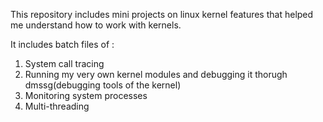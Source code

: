 This repository includes mini projects on linux kernel features that helped me understand how to work with kernels. 

It includes batch files of : 
1. System call tracing 
2. Running my very own kernel modules and debugging it thorugh dmssg(debugging tools of the kernel)
3. Monitoring system processes
4. Multi-threading
